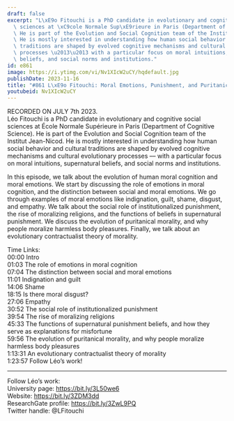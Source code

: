 ```yaml
---
draft: false
excerpt: "L\xE9o Fitouchi is a PhD candidate in evolutionary and cognitive social\
  \ sciences at \xC9cole Normale Sup\xE9rieure in Paris (Department of Cognitive Science).\
  \ He is part of the Evolution and Social Cognition team of the Institut Jean-Nicod.\
  \ He is mostly interested in understanding how human social behavior and cultural\
  \ traditions are shaped by evolved cognitive mechanisms and cultural evolutionary\
  \ processes \u2013\u2013 with a particular focus on moral intuitions, supernatural\
  \ beliefs, and social norms and institutions."
id: e861
image: https://i.ytimg.com/vi/Nv1XIcW2uCY/hqdefault.jpg
publishDate: 2023-11-16
title: "#861 L\xE9o Fitouchi: Moral Emotions, Punishment, and Puritanical Morality"
youtubeid: Nv1XIcW2uCY
---
```

RECORDED ON JULY 7th 2023.  
Léo Fitouchi is a PhD candidate in evolutionary and cognitive social sciences at École Normale Supérieure in Paris (Department of Cognitive Science). He is part of the Evolution and Social Cognition team of the Institut Jean-Nicod. He is mostly interested in understanding how human social behavior and cultural traditions are shaped by evolved cognitive mechanisms and cultural evolutionary processes –– with a particular focus on moral intuitions, supernatural beliefs, and social norms and institutions.

In this episode, we talk about the evolution of human moral cognition and moral emotions. We start by discussing the role of emotions in moral cognition, and the distinction between social and moral emotions. We go through examples of moral emotions like indignation, guilt, shame, disgust, and empathy. We talk about the social role of institutionalized punishment, the rise of moralizing religions, and the functions of beliefs in supernatural punishment. We discuss the evolution of puritanical morality, and why people moralize harmless body pleasures. Finally, we talk about an evolutionary contractualist theory of morality.

Time Links:  
00:00 Intro  
01:03  The role of emotions in moral cognition  
07:04  The distinction between social and moral emotions  
11:01  Indignation and guilt  
14:06  Shame  
18:15  Is there moral disgust?  
27:06  Empathy  
30:52  The social role of institutionalized punishment  
39:54  The rise of moralizing religions  
45:33  The functions of supernatural punishment beliefs, and how they serve as explanations for misfortune  
59:56  The evolution of puritanical morality, and why people moralize harmless body pleasures  
1:13:31  An evolutionary contractualist theory of morality  
1:23:57  Follow Léo’s work!

---

Follow Léo’s work:  
University page: https://bit.ly/3L50we6  
Website: https://bit.ly/3ZDM3dd  
ResearchGate profile: https://bit.ly/3ZwL9PQ  
Twitter handle: @LFitouchi

